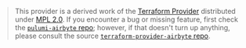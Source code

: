 > This provider is a derived work of the [Terraform Provider](https://github.com/howly-global/terraform-provider-airbyte)
> distributed under [MPL 2.0](https://www.mozilla.org/en-US/MPL/2.0/). If you encounter a bug or missing feature,
> first check the [`pulumi-airbyte` repo](https://github.com/howly-global/pulumi-airbyte/issues); however, if that doesn't turn up anything,
> please consult the source [`terraform-provider-airbyte` repo](https://github.com/howly-global/terraform-provider-airbyte/issues).